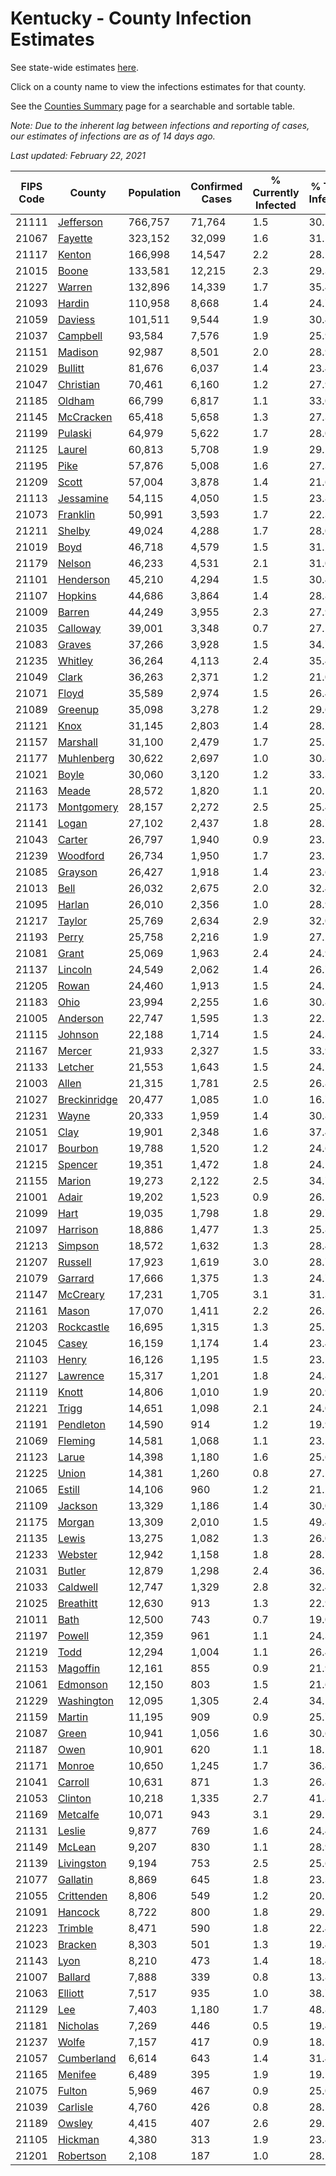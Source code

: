 # Kentucky - County Infection Estimates

See state-wide estimates [here](/infections/us-ky).

Click on a county name to view the infections estimates for that county.

See the [Counties Summary](/infections/summary-counties) page for a searchable and sortable table.

*Note: Due to the inherent lag between infections and reporting of cases, our estimates of infections are as of 14 days ago.*

*Last updated: February 22, 2021*

|   FIPS Code |                       County |   Population |   Confirmed Cases |   % Currently Infected |   % Total Infected |
|-------------|------------------------------|--------------|-------------------|------------------------|--------------------|
|       21111 |       [Jefferson](jefferson) |      766,757 |            71,764 |                    1.5 |               30.1 |
|       21067 |           [Fayette](fayette) |      323,152 |            32,099 |                    1.6 |               31.5 |
|       21117 |             [Kenton](kenton) |      166,998 |            14,547 |                    2.2 |               28.2 |
|       21015 |               [Boone](boone) |      133,581 |            12,215 |                    2.3 |               29.3 |
|       21227 |             [Warren](warren) |      132,896 |            14,339 |                    1.7 |               35.4 |
|       21093 |             [Hardin](hardin) |      110,958 |             8,668 |                    1.4 |               24.7 |
|       21059 |           [Daviess](daviess) |      101,511 |             9,544 |                    1.9 |               30.4 |
|       21037 |         [Campbell](campbell) |       93,584 |             7,576 |                    1.9 |               25.9 |
|       21151 |           [Madison](madison) |       92,987 |             8,501 |                    2.0 |               28.9 |
|       21029 |           [Bullitt](bullitt) |       81,676 |             6,037 |                    1.4 |               23.4 |
|       21047 |       [Christian](christian) |       70,461 |             6,160 |                    1.2 |               27.9 |
|       21185 |             [Oldham](oldham) |       66,799 |             6,817 |                    1.1 |               33.0 |
|       21145 |       [McCracken](mccracken) |       65,418 |             5,658 |                    1.3 |               27.3 |
|       21199 |           [Pulaski](pulaski) |       64,979 |             5,622 |                    1.7 |               28.0 |
|       21125 |             [Laurel](laurel) |       60,813 |             5,708 |                    1.9 |               29.5 |
|       21195 |                 [Pike](pike) |       57,876 |             5,008 |                    1.6 |               27.3 |
|       21209 |               [Scott](scott) |       57,004 |             3,878 |                    1.4 |               21.6 |
|       21113 |       [Jessamine](jessamine) |       54,115 |             4,050 |                    1.5 |               23.8 |
|       21073 |         [Franklin](franklin) |       50,991 |             3,593 |                    1.7 |               22.3 |
|       21211 |             [Shelby](shelby) |       49,024 |             4,288 |                    1.7 |               28.0 |
|       21019 |                 [Boyd](boyd) |       46,718 |             4,579 |                    1.5 |               31.2 |
|       21179 |             [Nelson](nelson) |       46,233 |             4,531 |                    2.1 |               31.0 |
|       21101 |       [Henderson](henderson) |       45,210 |             4,294 |                    1.5 |               30.4 |
|       21107 |           [Hopkins](hopkins) |       44,686 |             3,864 |                    1.4 |               28.8 |
|       21009 |             [Barren](barren) |       44,249 |             3,955 |                    2.3 |               27.9 |
|       21035 |         [Calloway](calloway) |       39,001 |             3,348 |                    0.7 |               27.5 |
|       21083 |             [Graves](graves) |       37,266 |             3,928 |                    1.5 |               34.7 |
|       21235 |           [Whitley](whitley) |       36,264 |             4,113 |                    2.4 |               35.4 |
|       21049 |               [Clark](clark) |       36,263 |             2,371 |                    1.2 |               21.0 |
|       21071 |               [Floyd](floyd) |       35,589 |             2,974 |                    1.5 |               26.4 |
|       21089 |           [Greenup](greenup) |       35,098 |             3,278 |                    1.2 |               29.6 |
|       21121 |                 [Knox](knox) |       31,145 |             2,803 |                    1.4 |               28.7 |
|       21157 |         [Marshall](marshall) |       31,100 |             2,479 |                    1.7 |               25.5 |
|       21177 |     [Muhlenberg](muhlenberg) |       30,622 |             2,697 |                    1.0 |               30.8 |
|       21021 |               [Boyle](boyle) |       30,060 |             3,120 |                    1.2 |               33.3 |
|       21163 |               [Meade](meade) |       28,572 |             1,820 |                    1.1 |               20.1 |
|       21173 |     [Montgomery](montgomery) |       28,157 |             2,272 |                    2.5 |               25.4 |
|       21141 |               [Logan](logan) |       27,102 |             2,437 |                    1.8 |               28.7 |
|       21043 |             [Carter](carter) |       26,797 |             1,940 |                    0.9 |               23.1 |
|       21239 |         [Woodford](woodford) |       26,734 |             1,950 |                    1.7 |               23.5 |
|       21085 |           [Grayson](grayson) |       26,427 |             1,918 |                    1.4 |               23.6 |
|       21013 |                 [Bell](bell) |       26,032 |             2,675 |                    2.0 |               32.4 |
|       21095 |             [Harlan](harlan) |       26,010 |             2,356 |                    1.0 |               28.9 |
|       21217 |             [Taylor](taylor) |       25,769 |             2,634 |                    2.9 |               32.0 |
|       21193 |               [Perry](perry) |       25,758 |             2,216 |                    1.9 |               27.2 |
|       21081 |               [Grant](grant) |       25,069 |             1,963 |                    2.4 |               24.9 |
|       21137 |           [Lincoln](lincoln) |       24,549 |             2,062 |                    1.4 |               26.7 |
|       21205 |               [Rowan](rowan) |       24,460 |             1,913 |                    1.5 |               24.5 |
|       21183 |                 [Ohio](ohio) |       23,994 |             2,255 |                    1.6 |               30.8 |
|       21005 |         [Anderson](anderson) |       22,747 |             1,595 |                    1.3 |               22.5 |
|       21115 |           [Johnson](johnson) |       22,188 |             1,714 |                    1.5 |               24.3 |
|       21167 |             [Mercer](mercer) |       21,933 |             2,327 |                    1.5 |               33.9 |
|       21133 |           [Letcher](letcher) |       21,553 |             1,643 |                    1.5 |               24.1 |
|       21003 |               [Allen](allen) |       21,315 |             1,781 |                    2.5 |               26.8 |
|       21027 | [Breckinridge](breckinridge) |       20,477 |             1,085 |                    1.0 |               16.7 |
|       21231 |               [Wayne](wayne) |       20,333 |             1,959 |                    1.4 |               30.8 |
|       21051 |                 [Clay](clay) |       19,901 |             2,348 |                    1.6 |               37.4 |
|       21017 |           [Bourbon](bourbon) |       19,788 |             1,520 |                    1.2 |               24.6 |
|       21215 |           [Spencer](spencer) |       19,351 |             1,472 |                    1.8 |               24.1 |
|       21155 |             [Marion](marion) |       19,273 |             2,122 |                    2.5 |               34.7 |
|       21001 |               [Adair](adair) |       19,202 |             1,523 |                    0.9 |               26.5 |
|       21099 |                 [Hart](hart) |       19,035 |             1,798 |                    1.8 |               29.7 |
|       21097 |         [Harrison](harrison) |       18,886 |             1,477 |                    1.3 |               25.8 |
|       21213 |           [Simpson](simpson) |       18,572 |             1,632 |                    1.3 |               28.4 |
|       21207 |           [Russell](russell) |       17,923 |             1,619 |                    3.0 |               28.7 |
|       21079 |           [Garrard](garrard) |       17,666 |             1,375 |                    1.3 |               24.7 |
|       21147 |         [McCreary](mccreary) |       17,231 |             1,705 |                    3.1 |               31.3 |
|       21161 |               [Mason](mason) |       17,070 |             1,411 |                    2.2 |               26.2 |
|       21203 |     [Rockcastle](rockcastle) |       16,695 |             1,315 |                    1.3 |               25.2 |
|       21045 |               [Casey](casey) |       16,159 |             1,174 |                    1.4 |               23.4 |
|       21103 |               [Henry](henry) |       16,126 |             1,195 |                    1.5 |               23.5 |
|       21127 |         [Lawrence](lawrence) |       15,317 |             1,201 |                    1.8 |               24.8 |
|       21119 |               [Knott](knott) |       14,806 |             1,010 |                    1.9 |               20.9 |
|       21221 |               [Trigg](trigg) |       14,651 |             1,098 |                    2.1 |               24.0 |
|       21191 |       [Pendleton](pendleton) |       14,590 |               914 |                    1.2 |               19.9 |
|       21069 |           [Fleming](fleming) |       14,581 |             1,068 |                    1.1 |               23.5 |
|       21123 |               [Larue](larue) |       14,398 |             1,180 |                    1.6 |               25.6 |
|       21225 |               [Union](union) |       14,381 |             1,260 |                    0.8 |               27.5 |
|       21065 |             [Estill](estill) |       14,106 |               960 |                    1.2 |               21.2 |
|       21109 |           [Jackson](jackson) |       13,329 |             1,186 |                    1.4 |               30.0 |
|       21175 |             [Morgan](morgan) |       13,309 |             2,010 |                    1.5 |               49.4 |
|       21135 |               [Lewis](lewis) |       13,275 |             1,082 |                    1.3 |               26.0 |
|       21233 |           [Webster](webster) |       12,942 |             1,158 |                    1.8 |               28.7 |
|       21031 |             [Butler](butler) |       12,879 |             1,298 |                    2.4 |               36.1 |
|       21033 |         [Caldwell](caldwell) |       12,747 |             1,329 |                    2.8 |               32.4 |
|       21025 |       [Breathitt](breathitt) |       12,630 |               913 |                    1.3 |               22.9 |
|       21011 |                 [Bath](bath) |       12,500 |               743 |                    0.7 |               19.0 |
|       21197 |             [Powell](powell) |       12,359 |               961 |                    1.1 |               24.3 |
|       21219 |                 [Todd](todd) |       12,294 |             1,004 |                    1.1 |               26.4 |
|       21153 |         [Magoffin](magoffin) |       12,161 |               855 |                    0.9 |               21.9 |
|       21061 |         [Edmonson](edmonson) |       12,150 |               803 |                    1.5 |               21.6 |
|       21229 |     [Washington](washington) |       12,095 |             1,305 |                    2.4 |               34.1 |
|       21159 |             [Martin](martin) |       11,195 |               909 |                    0.9 |               25.7 |
|       21087 |               [Green](green) |       10,941 |             1,056 |                    1.6 |               30.6 |
|       21187 |                 [Owen](owen) |       10,901 |               620 |                    1.1 |               18.1 |
|       21171 |             [Monroe](monroe) |       10,650 |             1,245 |                    1.7 |               36.8 |
|       21041 |           [Carroll](carroll) |       10,631 |               871 |                    1.3 |               26.8 |
|       21053 |           [Clinton](clinton) |       10,218 |             1,335 |                    2.7 |               41.8 |
|       21169 |         [Metcalfe](metcalfe) |       10,071 |               943 |                    3.1 |               29.1 |
|       21131 |             [Leslie](leslie) |        9,877 |               769 |                    1.6 |               24.4 |
|       21149 |             [McLean](mclean) |        9,207 |               830 |                    1.1 |               28.9 |
|       21139 |     [Livingston](livingston) |        9,194 |               753 |                    2.5 |               25.6 |
|       21077 |         [Gallatin](gallatin) |        8,869 |               645 |                    1.8 |               23.3 |
|       21055 |     [Crittenden](crittenden) |        8,806 |               549 |                    1.2 |               20.2 |
|       21091 |           [Hancock](hancock) |        8,722 |               800 |                    1.8 |               29.5 |
|       21223 |           [Trimble](trimble) |        8,471 |               590 |                    1.8 |               22.4 |
|       21023 |           [Bracken](bracken) |        8,303 |               501 |                    1.3 |               19.4 |
|       21143 |                 [Lyon](lyon) |        8,210 |               473 |                    1.4 |               18.4 |
|       21007 |           [Ballard](ballard) |        7,888 |               339 |                    0.8 |               13.8 |
|       21063 |           [Elliott](elliott) |        7,517 |               935 |                    1.0 |               38.7 |
|       21129 |                   [Lee](lee) |        7,403 |             1,180 |                    1.7 |               48.8 |
|       21181 |         [Nicholas](nicholas) |        7,269 |               446 |                    0.5 |               19.4 |
|       21237 |               [Wolfe](wolfe) |        7,157 |               417 |                    0.9 |               18.2 |
|       21057 |     [Cumberland](cumberland) |        6,614 |               643 |                    1.4 |               31.4 |
|       21165 |           [Menifee](menifee) |        6,489 |               395 |                    1.9 |               19.5 |
|       21075 |             [Fulton](fulton) |        5,969 |               467 |                    0.9 |               25.0 |
|       21039 |         [Carlisle](carlisle) |        4,760 |               426 |                    0.8 |               28.5 |
|       21189 |             [Owsley](owsley) |        4,415 |               407 |                    2.6 |               29.2 |
|       21105 |           [Hickman](hickman) |        4,380 |               313 |                    1.9 |               23.4 |
|       21201 |       [Robertson](robertson) |        2,108 |               187 |                    1.0 |               28.2 |